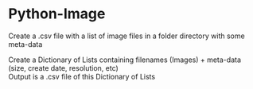 # Python-Image
Create a .csv file with a list of image files in a folder directory with some meta-data


Create a Dictionary of Lists containing filenames (Images) + meta-data (size, create date, resolution, etc)
<br>
Output is a .csv file of this Dictionary of Lists


